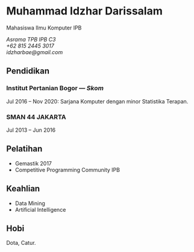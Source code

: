 Muhammad Idzhar Darissalam
==========================
Mahasiswa Ilmu Komputer IPB

_Asrama TPB IPB C3_\
_+62 815 2445 3017_\
_idzharbae@gmail.com_
## Pendidikan
### Institut Pertanian Bogor — _Skom_ 
Jul 2016 – Nov 2020: Sarjana Komputer dengan minor Statistika Terapan.
### SMAN 44 JAKARTA
Jul 2013 – Jun 2016
## Pelatihan
* Gemastik 2017
* Competitive Programming Community IPB
## Keahlian
* Data Mining
* Artificial Intelligence
## Hobi
Dota, Catur.
